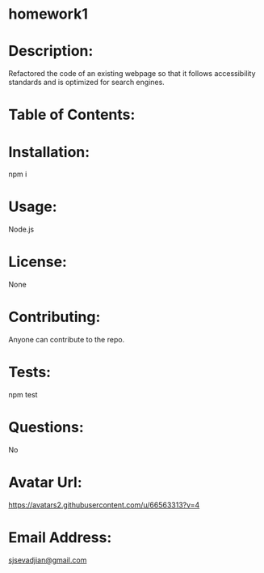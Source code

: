 
# homework1

# Description:
Refactored the code of an existing webpage so that it follows accessibility standards and is optimized for search engines.

# Table of Contents:

# Installation:
npm i

# Usage:
Node.js

# License:
None

# Contributing:
Anyone can contribute to the repo.

# Tests:
npm test

# Questions:
No

  #  Avatar Url:
https://avatars2.githubusercontent.com/u/66563313?v=4

#  Email Address:
sjsevadjian@gmail.com
